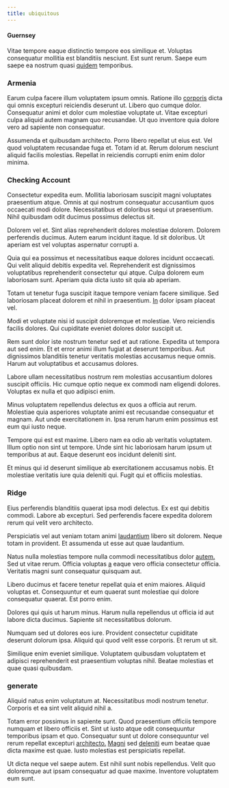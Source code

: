 ```yaml
---
title: ubiquitous
---
```


#### Guernsey

Vitae tempore eaque distinctio tempore eos similique et. Voluptas consequatur mollitia est blanditiis nesciunt. Est sunt rerum. Saepe eum saepe ea nostrum quasi [quidem](/facere/incredible_users.md) temporibus.

### Armenia

Earum culpa facere illum voluptatem ipsum omnis. Ratione illo [corporis](/facere/temporibus/adipisci/molestias/centralized_usability_reboot.md) dicta qui omnis excepturi reiciendis deserunt ut. Libero quo cumque dolor. Consequatur animi et dolor cum molestiae voluptate ut. Vitae excepturi culpa aliquid autem magnam quo recusandae. Ut quo inventore quia dolore vero ad sapiente non consequatur.

Assumenda et quibusdam architecto. Porro libero repellat ut eius est. Vel quod voluptatem recusandae fuga et. Totam id at. Rerum dolorum nesciunt aliquid facilis molestias. Repellat in reiciendis corrupti enim enim dolor minima.

### Checking Account

Consectetur expedita eum. Mollitia laboriosam suscipit magni voluptates praesentium atque. Omnis at qui nostrum consequatur accusantium quos occaecati modi dolore. Necessitatibus et doloribus sequi ut praesentium. Nihil quibusdam odit ducimus possimus delectus sit.

Dolorem vel et. Sint alias reprehenderit dolores molestiae dolorem. Dolorem perferendis ducimus. Autem earum incidunt itaque. Id sit doloribus. Ut aperiam est vel voluptas aspernatur corrupti a.

Quia qui ea possimus et necessitatibus eaque dolores incidunt occaecati. Qui velit aliquid debitis expedita vel. Reprehenderit est dignissimos voluptatibus reprehenderit consectetur qui atque. Culpa dolorem eum laboriosam sunt. Aperiam quia dicta iusto sit quia ab aperiam.

Totam ut tenetur fuga suscipit itaque tempore veniam facere similique. Sed laboriosam placeat dolorem et nihil in praesentium. [In](/facere/temporibus/excepturi/credit_card_account_blue_methodical.md) dolor ipsam placeat vel.

Modi et voluptate nisi id suscipit doloremque et molestiae. Vero reiciendis facilis dolores. Qui cupiditate eveniet dolores dolor suscipit ut.

Rem sunt dolor iste nostrum tenetur sed et aut ratione. Expedita ut tempora aut sed enim. Et et error animi illum fugiat at deserunt temporibus. Aut dignissimos blanditiis tenetur veritatis molestias accusamus neque omnis. Harum aut voluptatibus et accusamus dolores.

Labore ullam necessitatibus nostrum rem molestias accusantium dolores suscipit officiis. Hic cumque optio neque ex commodi nam eligendi dolores. Voluptas ex nulla et quo adipisci enim.

Minus voluptatem repellendus delectus ex quos a officia aut rerum. Molestiae quia asperiores voluptate animi est recusandae consequatur et magnam. Aut unde exercitationem in. Ipsa rerum harum enim possimus est eum qui iusto neque.

Tempore qui est est maxime. Libero nam ea odio ab veritatis voluptatem. Illum optio non sint ut tempore. Unde sint hic laboriosam harum ipsum ut temporibus at aut. Eaque deserunt eos incidunt deleniti sint.

Et minus qui id deserunt similique ab exercitationem accusamus nobis. Et molestiae veritatis iure quia deleniti qui. Fugit qui et officiis molestias.

### Ridge

Eius perferendis blanditiis quaerat ipsa modi delectus. Ex est qui debitis commodi. Labore ab excepturi. Sed perferendis facere expedita dolorem rerum qui velit vero architecto.

Perspiciatis vel aut veniam totam animi [laudantium](/consequatur/ipsam/circuit_rubber.md) libero sit dolorem. Neque totam in provident. Et assumenda ut esse aut quae laudantium.

Natus nulla molestias tempore nulla commodi necessitatibus dolor [autem.](/facere/odit/equatorial_guinea.md) Sed ut vitae rerum. Officia voluptas [a](/dolore/odio/neque/solutions_quantifying.md) eaque vero officia consectetur officia. Veritatis magni sunt consequatur quisquam aut.

Libero ducimus et facere tenetur repellat quia et enim maiores. Aliquid voluptas et. Consequuntur et eum quaerat sunt molestiae qui dolore consequatur quaerat. Est porro enim.

Dolores qui quis ut harum minus. Harum nulla repellendus ut officia id aut labore dicta ducimus. Sapiente sit necessitatibus dolorum.

Numquam sed ut dolores eos iure. Provident consectetur cupiditate deserunt dolorum ipsa. Aliquid qui quod velit esse corporis. Et rerum ut sit.

Similique enim eveniet similique. Voluptatem quibusdam voluptatem et adipisci reprehenderit est praesentium voluptas nihil. Beatae molestias et quae quasi quibusdam.

### generate

Aliquid natus enim voluptatum at. Necessitatibus modi nostrum tenetur. Corporis et ea sint velit aliquid nihil a.

Totam error possimus in sapiente sunt. Quod praesentium officiis tempore numquam et libero officiis et. Sint ut iusto atque odit consequuntur temporibus ipsam et quo. Consequatur sunt ut dolore consequuntur vel rerum repellat excepturi [architecto.](/facere/adipisci/kuwait.md) [Magni](/facere/temporibus/consequatur/qui/path_crossroad_refined_soft_table.md) sed [deleniti](/eos/est/ut/metal.md) eum beatae quae dicta maxime est quae. Iusto molestias est perspiciatis repellat.

Ut dicta neque vel saepe autem. Est nihil sunt nobis repellendus. Velit quo doloremque aut ipsam consequatur ad quae maxime. Inventore voluptatem eum sunt.

